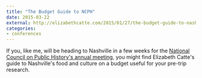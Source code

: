```yaml
---
title: "The Budget Guide to NCPH"
date: 2015-03-22
external: http://elizabethcatte.com/2015/01/27/the-budget-guide-to-nashville-ncph2015/
categories:
- conferences
---
```


If you, like me, will be heading to Nashville in a few weeks for the
[National Council on Public History's annual
meeting](http://ncph.org/cms/conferences/2015-annual-meeting/), you might find
Elizabeth Catte's guide to Nashville's food and culture on a budget
useful for your pre-trip research.
